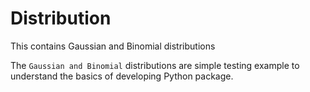 # Distribution
This contains Gaussian and Binomial distributions

The `Gaussian and Binomial` distributions are simple testing example to understand the basics of developing Python package. 
